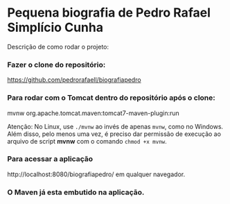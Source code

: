 # Pequena biografia de Pedro Rafael Simplício Cunha

Descrição de como rodar o projeto: 

### Fazer o clone do repositório:

https://github.com/pedrorafaell/biografiapedro

### Para rodar com o Tomcat dentro do repositório após o clone:

mvnw org.apache.tomcat.maven:tomcat7-maven-plugin:run

Atenção: No Linux, use `./mvnw` ao invés de apenas `mvnw`, como no Windows. Além disso, pelo menos uma vez, é preciso dar permissão de execução ao arquivo de script **mvnw** com o comando `chmod +x mvnw`.

### Para acessar a aplicação

http://localhost:8080/biografiapedro/ em qualquer navegador.

### O Maven já esta embutido na aplicação.
